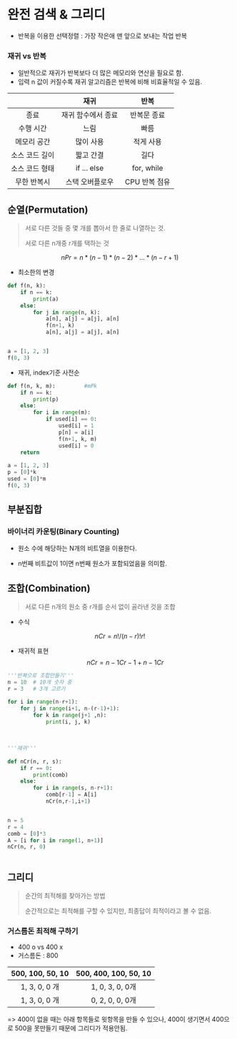 # 완전 검색 & 그리디

* 반복을 이용한 선택정렬 : 가장 작은애 맨 앞으로 보내는 작업 반복


### 재귀 vs 반복

* 일반적으로 재귀가 반복보다 더 많은 메모리와 연산을 필요로 함.
* 입력 n 값이 커질수록 재귀 알고리즘은 반복에 비해 비효율적일 수 있음.



|                |        재귀        |     반복      |
| :------------: | :----------------: | :-----------: |
|      종료      | 재귀 함수에서 종료 |  반복문 종료  |
|   수행 시간    |        느림        |     빠름      |
|  메모리 공간   |     많이 사용      |   적게 사용   |
| 소스 코드 길이 |     짧고 간결      |     길다      |
| 소스 코드 형태 |    if ... else     |  for, while   |
|  무한 반복시   |  스택 오버플로우   | CPU 반복 점유 |





## 순열(Permutation)

>서로 다른 것들 중 몇 개를 뽑아서 한 줄로 나열하는 것.
>
>서로 다른 n개중 r개를 택하는 것

$$
nPr = n * (n-1)*(n-2)*...*(n-r+1)
$$



* 최소한의 변경

```python
def f(n, k):
    if n == k:
        print(a)
    else:
        for j in range(n, k):
            a[n], a[j] = a[j], a[n]
            f(n+1, k)
            a[n], a[j] = a[j], a[n]


a = [1, 2, 3]
f(0, 3)
```



* 재귀, index기준 사전순 

```python
def f(n, k, m):			#mPk
    if n == k:
        print(p)
    else:
        for i in range(m):
            if used[i] == 0:
                used[i] = 1
                p[n] = a[i]
                f(n+1, k, m)
                used[i] = 0
    return
                
a = [1, 2, 3]
p = [0]*k
used = [0]*m
f(0, 3)
```





## 부분집합

### 바이너리 카운팅(Binary Counting)

* 원소 수에 해당하는 N개의 비트열을 이용한다.

* n번째 비트값이 1이면 n번째 원소가 포함되었음을 의미함.

  







## 조합(Combination)

> 서로 다른 n개의 원소 중 r개를 순서 없이 골라낸 것을 조합

* 수식

$$
nCr = n!/(n-r)!r!
$$

* 재귀적 표현
  $$
  nCr = n-1Cr-1 + n-1Cr
  $$
  

```python
'''반복으로 조합만들기'''
n = 10	# 10개 숫자 중
r = 3	# 3개 고르기

for i in range(n-r+1):
    for j in range(i+1, n-(r-1)+1):
        for k in range(j+1 ,n):
            print(i, j, k)
            
          
        
'''재귀'''        
        
def nCr(n, r, s):
    if r == 0:
        print(comb)
    else:
        for i in range(s, n-r+1):
            comb[r-1] = A[i]
            nCr(n,r-1,i+1)


n = 5
r = 4
comb = [0]*3
A = [i for i in range(1, n+1)]
nCr(n, r, 0)



```







## 그리디

> 순간의 최적해를 찾아가는 방법
>
> 순간적으로는 최적해를 구할 수 있지만, 최종답이 최적이라고 볼 수 없음.

### 거스름돈 최적해 구하기

* 400 o vs 400 x
* 거스름돈 : 800

| 500, 100, 50, 10 | 500, 400, 100, 50, 10 |
| :--------------: | :-------------------: |
|  1, 3, 0, 0 개   |    1, 0, 3, 0, 0개    |
|  1, 3, 0, 0 개   |    0, 2, 0, 0, 0개    |

=> 400이 없을 때는 아래 항목들로 윗항목을 만들 수 있으나, 400이 생기면서 400으로 500을 못만들기 때문에 그리디가 적용안됨.










